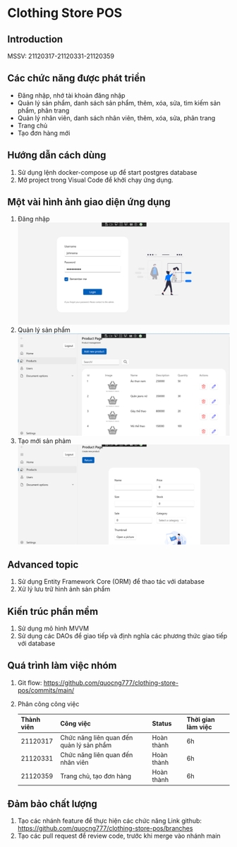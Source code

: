 # Clothing Store POS

## Introduction
MSSV: 21120317-21120331-21120359

## Các chức năng được phát triển
- Đăng nhập, nhớ tài khoản đăng nhập
- Quản lý sản phẩm, danh sách sản phẩm, thêm, xóa, sửa, tìm kiếm sản phẩm, phân trang
- Quản lý nhân viên, danh sách nhân viên, thêm, xóa, sửa, phân trang
- Trang chủ
- Tạo đơn hàng mới

## Hướng dẫn cách dùng
1. Sử dụng lệnh docker-compose up để start postgres database
2. Mở project trong Visual Code để khởi chạy ứng dụng.

## Một vài hình ảnh giao diện ứng dụng
1. Đăng nhập
![alt text](app-resource/image.png)
2. Quản lý sản phẩm
![alt text](app-resource/image-2.png)
3. Tạo mới sản phảm
![alt text](app-resource/image-3.png)

## Advanced topic
1. Sử dụng Entity Framework Core (ORM) để thao tác với database
2. Xử lý lưu trữ hình ảnh sản phẩm

## Kiến trúc phần mềm
1. Sử dụng mô hình MVVM
2. Sử dụng các DAOs để giao tiếp và định nghĩa các phương thức giao tiếp với database

## Quá trình làm việc nhóm
1. Git flow: https://github.com/quocng777/clothing-store-pos/commits/main/
2. Phân công công việc
    
    | Thành viên | Công việc                                    | Status    | Thời gian làm việc |
    |------------|----------------------------------------------|----------|--------------------|
    | 21120317   | Chức năng liên quan đến quản lý sản phẩm     |Hoàn thành|6h                  |
    | 21120331   | Chức năng liên quan đến nhân viên            |Hoàn thành|6h                  |
    | 21120359   | Trang chủ, tạo đơn hàng                      |Hoàn thành|6h                  |

## Đảm bảo chất lượng
1. Tạo các nhánh feature để thực hiện các chức năng
Link github: https://github.com/quocng777/clothing-store-pos/branches
2. Tạo các pull request để review code, trước khi merge vào nhánh main